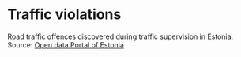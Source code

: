 # Traffic violations
Road traffic offences discovered during traffic supervision in Estonia. Source: [Open data Portal of Estonia](https://opendata.riik.ee/)
